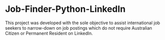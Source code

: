 # Job-Finder-Python-LinkedIn
This project was developed with the sole objective to assist international job seekers to narrow-down  on job postings which do not require Australian Citizen or Permanent Resident on LinkedIn. 
